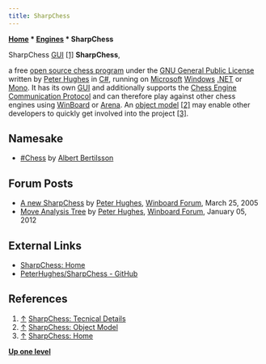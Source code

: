```yaml
---
title: SharpChess
---
```

**[Home](Home "Home") \* [Engines](Engines "Engines") \* SharpChess**



 [](http://sharpchess.com/?page=50%20Development/01%20Object%20Model) SharpChess [GUI](GUI "GUI") <a id="cite-note-1" href="#cite-ref-1">[1]</a> 
**SharpChess**,  

a free [open source chess program](Category:Open_Source "Category:Open Source") under the [GNU General Public License](Free_Software_Foundation#GPL "Free Software Foundation") written by [Peter Hughes](index.php?title=Peter_Hughes&action=edit&redlink=1 "Peter Hughes (page does not exist)") in [C#](C_sharp "C sharp"), running on [Microsoft](Microsoft "Microsoft") [Windows](Windows "Windows") [.NET](https://en.wikipedia.org/wiki/.NET_Framework) or [Mono](https://en.wikipedia.org/wiki/Mono_%28software%29). 
It has its own [GUI](GUI "GUI") and additionally supports the [Chess Engine Communication Protocol](Chess_Engine_Communication_Protocol "Chess Engine Communication Protocol") and can therefore play against other chess engines using [WinBoard](WinBoard "WinBoard") or [Arena](Arena "Arena"). An [object model](https://en.wikipedia.org/wiki/Object_model) <a id="cite-note-2" href="#cite-ref-2">[2]</a> may enable other developers to quickly get involved into the project <a id="cite-note-3" href="#cite-ref-3">[3]</a>.



## Namesake


* [#Chess](Sharp_Chess "Sharp Chess") by [Albert Bertilsson](Albert_Bertilsson "Albert Bertilsson")


## Forum Posts


* [A new SharpChess](http://www.open-aurec.com/wbforum/viewtopic.php?f=2&t=2078) by [Peter Hughes](index.php?title=Peter_Hughes&action=edit&redlink=1 "Peter Hughes (page does not exist)"), [Winboard Forum](Computer_Chess_Forums "Computer Chess Forums"), March 25, 2005
* [Move Analysis Tree](http://www.open-aurec.com/wbforum/viewtopic.php?f=4&t=52137) by [Peter Hughes](index.php?title=Peter_Hughes&action=edit&redlink=1 "Peter Hughes (page does not exist)"), [Winboard Forum](Computer_Chess_Forums "Computer Chess Forums"), January 05, 2012


## External Links


* [SharpChess: Home](http://sharpchess.com/?page=01%20Home)
* [PeterHughes/SharpChess - GitHub](https://github.com/PeterHughes/SharpChess)


## References


1. <a id="cite-ref-1" href="#cite-note-1">↑</a> [SharpChess: Tecnical Details](http://sharpchess.com/?page=50%20Development/01%20Object%20Model)
2. <a id="cite-ref-2" href="#cite-note-2">↑</a> [SharpChess: Object Model](http://sharpchess.com/?page=50%20Development/01%20Object%20Model)
3. <a id="cite-ref-3" href="#cite-note-3">↑</a> [SharpChess: Home](http://sharpchess.com/?page=01%20Home)

**[Up one level](History "History")**







 

